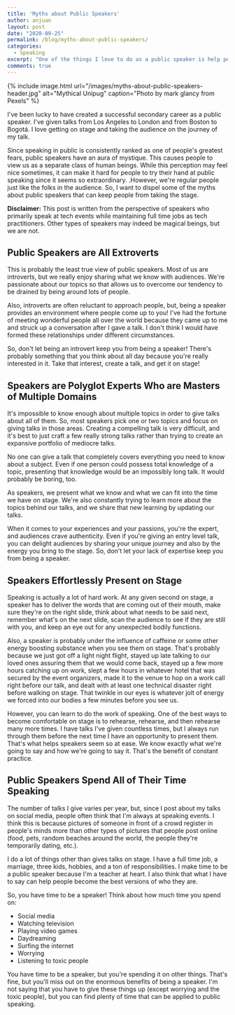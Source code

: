 ```yaml
---
title: 'Myths about Public Speakers'
author: anjuan
layout: post
date: "2020-09-25"
permalink: /blog/myths-about-public-speakers/
categories:
  - Speaking
excerpt: "One of the things I love to do as a public speaker is help people start their own journey to becoming a public speaker. This often results in resistance because of the myths that people have about public speakers, and I want to dispel some of those myths."
comments: true
---
```


 {% include image.html url="/images/myths-about-public-speakers-header.jpg" alt="Mythical Unipug" caption="Photo by mark glancy from Pexels" %}

I've been lucky to have created a successful secondary career as a public speaker. I've given talks from Los Angeles to London and from Boston to Bogotá. I love getting on stage and taking the audience on the journey of my talk.

Since speaking in public is consistently ranked as one of people's greatest fears, public speakers have an aura of mystique. This causes people to view us as a separate class of human beings. While this perception may feel nice sometimes, it can make it hard for people to try their hand at public speaking since it seems so extraordinary. .However, we're regular people just like the folks in the audience. So, I want to dispel some of the myths about public speakers that can keep people from taking the stage.

**Disclaimer:** This post is written from the perspective of speakers who primarily speak at tech events while maintaining full time jobs as tech practitioners. Other types of speakers may indeed be magical beings, but we are not.

## **Public Speakers are All Extroverts**

This is probably the least true view of public speakers. Most of us are introverts, but we really enjoy sharing what we know with audiences. We're passionate about our topics so that allows us to overcome our tendency to be drained by being around lots of people.

Also, introverts are often reluctant to approach people, but, being a speaker provides an environment where people come up to you! I've had the fortune of meeting wonderful people all over the world because they came up to me and struck up a conversation after I gave a talk. I don't think I would have formed these relationships under different circumstances.

So, don't let being an introvert keep you from being a speaker! There's probably something that you think about all day because you're really interested in it. Take that interest, create a talk, and get it on stage!

## **Speakers are Polyglot Experts Who are Masters of Multiple Domains**

It's impossible to know enough about multiple topics in order to give talks about all of them. So, most speakers pick one or two topics and focus on giving talks in those areas. Creating a compelling talk is very difficult, and it's best to just craft a few really strong talks rather than trying to create an expansive portfolio of mediocre talks.

No one can give a talk that completely covers everything you need to know about a subject. Even if one person could possess total knowledge of a topic, presenting that knowledge would be an impossibly long talk. It would probably be boring, too.

As speakers, we present what we know and what we can fit into the time we have on stage. We're also constantly trying to learn more about the topics behind our talks, and we share that new learning by updating our talks.

When it comes to your experiences and your passions, you're the expert, and audiences crave authenticity. Even if you're giving an entry level talk, you can delight audiences by sharing your unique journey and also by the energy you bring to the stage. So, don't let your lack of expertise keep you from being a speaker.

## **Speakers Effortlessly Present on Stage**

Speaking is actually a lot of hard work. At any given second on stage, a speaker has to deliver the words that are coming out of their mouth, make sure they're on the right slide, think about what needs to be said next, remember what's on the next slide, scan the audience to see if they are still with you, and keep an eye out for any unexpected bodily functions.

Also, a speaker is probably under the influence of caffeine or some other energy boosting substance when you see them on stage. That's probably because we just got off a light night flight, stayed up late talking to our loved ones assuring them that we would come back, stayed up a few more hours catching up on work, slept a few hours in whatever hotel that was secured by the event organizers, made it to the venue to hop on a work call right before our talk, and dealt with at least one technical disaster right before walking on stage. That twinkle in our eyes is whatever jolt of energy we forced into our bodies a few minutes before you see us.

However, you can learn to do the work of speaking. One of the best ways to become comfortable on stage is to rehearse, rehearse, and then rehearse many more times. I have talks I've given countless times, but I always run through them before the next time I have an opportunity to present them. That's what helps speakers seem so at ease. We know exactly what we're going to say and how we're going to say it. That's the benefit of constant practice.

## **Public Speakers Spend All of Their Time Speaking**

The number of talks I give varies per year, but, since I post about my talks on social media, people often think that I'm always at speaking events. I think this is because pictures of someone in front of a crowd register in people's minds more than other types of pictures that people post online (food, pets, random beaches around the world, the people they're temporarily dating, etc.).

I do a lot of things other than gives talks on stage. I have a full time job, a marriage, three kids, hobbies, and a ton of responsibilities. I make time to be a public speaker because I'm a teacher at heart. I also think that what I have to say can help people become the best versions of who they are.

So, you have time to be a speaker! Think about how much time you spend on:

* Social media
* Watching television
* Playing video games
* Daydreaming
* Surfing the internet
* Worrying
* Listening to toxic people

You have time to be a speaker, but you're spending it on other things. That's fine, but you'll miss out on the enormous benefits of being a speaker. I'm not saying that you have to give these things up (except worrying and the toxic people), but you can find plenty of time that can be applied to public speaking.
